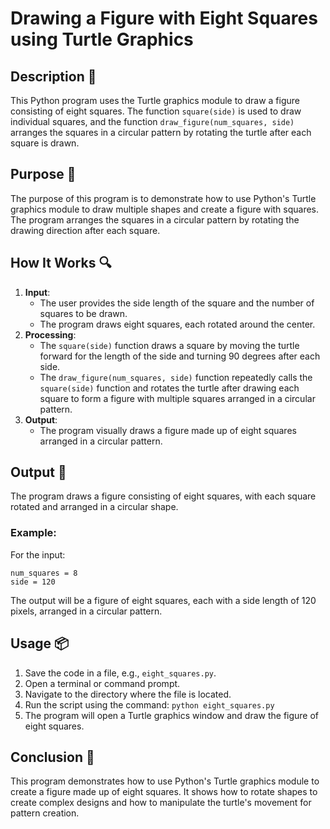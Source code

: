 # Drawing a Figure with Eight Squares using Turtle Graphics

## Description 📝

This Python program uses the Turtle graphics module to draw a figure consisting of eight squares.
The function `square(side)` is used to draw individual squares, and the function `draw_figure(num_squares, side)` arranges the squares in a circular pattern by rotating the turtle after each square is drawn.

## Purpose 🎯

The purpose of this program is to demonstrate how to use Python's Turtle graphics module to draw multiple shapes and create a figure with squares.
The program arranges the squares in a circular pattern by rotating the drawing direction after each square.

## How It Works 🔍

1. **Input**:
    - The user provides the side length of the square and the number of squares to be drawn.
    - The program draws eight squares, each rotated around the center.
2. **Processing**:
    - The `square(side)` function draws a square by moving the turtle forward for the length of the side and turning 90 degrees after each side.
    - The `draw_figure(num_squares, side)` function repeatedly calls the `square(side)` function and rotates the turtle after drawing each square to form a figure with multiple squares arranged in a circular pattern.
3. **Output**:
    - The program visually draws a figure made up of eight squares arranged in a circular pattern.

## Output 📜

The program draws a figure consisting of eight squares, with each square rotated and arranged in a circular shape.

### Example:

For the input:

```
num_squares = 8
side = 120
```

The output will be a figure of eight squares, each with a side length of 120 pixels, arranged in a circular pattern.

## Usage 📦

1. Save the code in a file, e.g., `eight_squares.py`.
2. Open a terminal or command prompt.
3. Navigate to the directory where the file is located.
4. Run the script using the command:
   `python eight_squares.py`
5. The program will open a Turtle graphics window and draw the figure of eight squares.

## Conclusion 🚀

This program demonstrates how to use Python's Turtle graphics module to create a figure made up of eight squares.
It shows how to rotate shapes to create complex designs and how to manipulate the turtle's movement for pattern creation.
